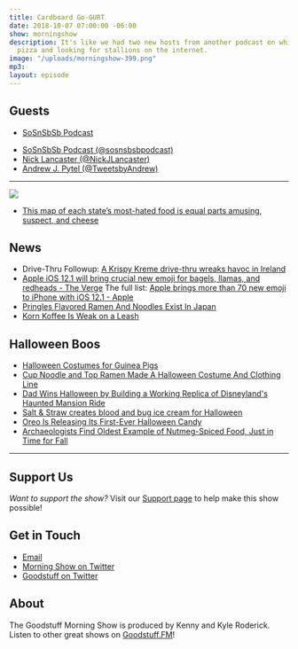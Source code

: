 ```yaml
---
title: Cardboard Go-GURT
date: 2018-10-07 07:00:00 -06:00
show: morningshow
description: It's like we had two new hosts from another podcast on while hating cold
  pizza and looking for stallions on the internet.
image: "/uploads/morningshow-399.png"
mp3: 
layout: episode
---
```


## Guests
- [SoSnSbSb Podcast](https://www.sosnsbsbpodcast.com/)
* [SoSnSbSb Podcast (@sosnsbsbpodcast)](https://twitter.com/sosnsbsbpodcast)
* [Nick Lancaster (@NickJLancaster)](https://twitter.com/NickJLancaster)
* [Andrew J. Pytel (@TweetsbyAndrew)](https://twitter.com/TweetsbyAndrew)

***

![](https://i.kinja-img.com/gawker-media/image/upload/s--GwmbPisl--/c_scale,f_auto,fl_progressive,q_80,w_800/x1gklv6m7fbxl8lyb93r.png)
- [This map of each state’s most-hated food is equal parts amusing, suspect, and cheese](https://thetakeout.com/this-map-of-each-state-s-most-hated-food-is-equal-parts-1829467618)

## News
- Drive-Thru Followup: [A Krispy Kreme drive-thru wreaks havoc in Ireland](https://thetakeout.com/a-krispy-kreme-drive-thru-wreaks-havoc-in-ireland-1829527782)
- [Apple iOS 12.1 will bring crucial new emoji for bagels, llamas, and redheads - The Verge](https://www.theverge.com/2018/10/2/17929140/apple-ios-12-iphone-new-emoji-options-bagels-llamas-redheads)
The full list: [Apple brings more than 70 new emoji to iPhone with iOS 12.1 - Apple](https://www.apple.com/newsroom/2018/10/apple-brings-more-than-70-new-emoji-to-iphone-with-ios-12-1/)
- [Pringles Flavored Ramen And Noodles Exist In Japan](https://kotaku.com/pringles-flavored-ramen-and-noodles-exist-in-japan-1829485367)
- [Korn Koffee Is Weak on a Leash](https://www.myrecipes.com/extracrispy/korn-koffee-taste-test?xid=extracrispy_newsletter&utm_source=extracrispy.com&utm_medium=email&utm_campaign=freshsqueezed&utm_content=20181005)

## Halloween Boos
- [Halloween Costumes for Guinea Pigs](https://people.com/pets/guinea-pig-small-animal-halloween-costumes/)
- [Cup Noodle and Top Ramen Made A Halloween Costume And Clothing Line](https://www.delish.com/food-news/a23583903/top-ramen-halloween-costume/)
- [Dad Wins Halloween by Building a Working Replica of Disneyland's Haunted Mansion Ride](https://io9.gizmodo.com/dad-wins-halloween-by-building-a-working-replica-of-dis-1829498282)
- [Salt & Straw creates blood and bug ice cream for Halloween](https://www.today.com/food/salt-straw-creates-blood-bug-ice-cream-halloween-t138715)
- [Oreo Is Releasing Its First-Ever Halloween Candy](https://www.delish.com/food-news/a23582032/oreo-halloween-candy-bar/)
- [Archaeologists Find Oldest Example of Nutmeg-Spiced Food, Just in Time for Fall](https://gizmodo.com/archeologists-find-oldest-example-of-nutmeg-spiced-food-1829520409)

***

## Support Us
*Want to support the show?* Visit our [Support page](https://goodstuff.fm/support) to help make this show possible!

## Get in Touch
- [Email](mailto:kyle@goodstuff.fm)
- [Morning Show on Twitter](http://twitter.com/morningshowam)
- [Goodstuff on Twitter](http://twitter.com/goodstufffm)

## About
The Goodstuff Morning Show is produced by Kenny and Kyle Roderick. Listen to other great shows on [Goodstuff.FM](http://goodstuff.fm/shows)!